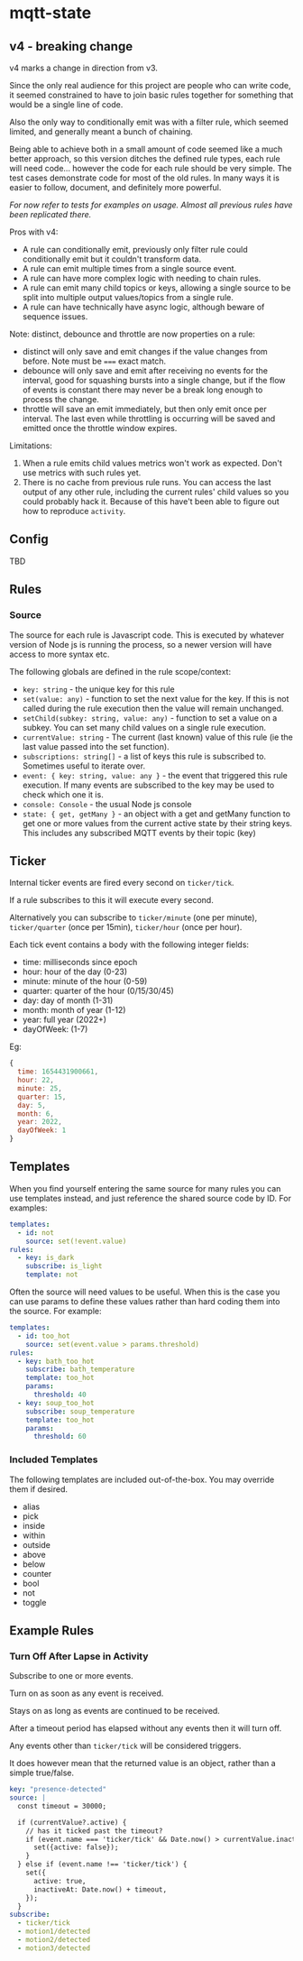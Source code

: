 # mqtt-state

## v4 - breaking change

v4 marks a change in direction from v3.

Since the only real audience for this project are people who can write code, it seemed constrained to have to join basic rules together for something that would be a single line of code.

Also the only way to conditionally emit was with a filter rule, which seemed limited, and generally meant a bunch of chaining.

Being able to achieve both in a small amount of code seemed like a much better approach, so this version ditches the defined rule types, each rule will need code... however the code for each rule should be very simple. The test cases demonstrate code for most of the old rules. In many ways it is  easier to follow, document, and definitely more powerful.

_For now refer to tests for examples on usage. Almost all previous rules have been replicated there._

Pros with v4:

- A rule can conditionally emit, previously only filter rule could conditionally emit but it couldn't transform data.
- A rule can emit multiple times from a single source event.
- A rule can have more complex logic with needing to chain rules.
- A rule can emit many child topics or keys, allowing a single source to be split into multiple output values/topics from a single rule.
- A rule can have technically have async logic, although beware of sequence issues.

Note: distinct, debounce and throttle are now properties on a rule:
- distinct will only save and emit changes if the value changes from before. Note must be `===` exact match.
- debounce will only save and emit after receiving no events for the interval, good for squashing bursts into a single change, but if the flow of events is constant there may never be a break long enough to process the change.
- throttle will save an emit immediately, but then only emit once per interval. The last even while throttling is occurring will be saved and emitted once the throttle window expires.

Limitations:

1. When a rule emits child values metrics won't work as expected. Don't use metrics with such rules yet.
2. There is no cache from previous rule runs. You can access the last output of any other rule, including the current rules' child values so you could probably hack it. Because of this have't been able to figure out how to reproduce `activity`.


## Config

TBD

## Rules

### Source

The source for each rule is Javascript code. This is executed by whatever version of Node js is running the process, so a newer version will have access to more syntax etc.

The following globals are defined in the rule scope/context:

- `key: string` - the unique key for this rule
- `set(value: any)` - function to set the next value for the key. If this is not called during the rule execution then the value will remain unchanged.
- `setChild(subkey: string, value: any)` - function to set a value on a subkey. You can set many child values on a single rule execution.
- `currentValue: string` - The current (last known) value of this rule (ie the last value passed into the set function).
- `subscriptions: string[]` - a list of keys this rule is subscribed to. Sometimes useful to iterate over.
- `event: { key: string, value: any }` - the event that triggered this rule execution. If many events are subscribed to the key may be used to check which one it is.
- `console: Console` - the usual Node js console
- `state: { get, getMany }` - an object with a get and getMany function to get one or more values from the current active state by their string keys. This includes any subscribed MQTT events by their topic (key)


## Ticker

Internal ticker events are fired every second on `ticker/tick`.

If a rule subscribes to this it will execute every second.

Alternatively you can subscribe to `ticker/minute` (one per minute), `ticker/quarter` (once per 15min), `ticker/hour` (once per hour).

Each tick event contains a body with the following integer fields:

- time: milliseconds since epoch
- hour: hour of the day (0-23)
- minute: minute of the hour (0-59)
- quarter: quarter of the hour (0/15/30/45)
- day: day of month (1-31)
- month: month of year (1-12)
- year: full year (2022+)
- dayOfWeek: (1-7)

Eg:

```js
{
  time: 1654431900661,
  hour: 22,
  minute: 25,
  quarter: 15,
  day: 5,
  month: 6,
  year: 2022,
  dayOfWeek: 1
}
```

## Templates

When you find yourself entering the same source for many rules you can use templates instead, and just reference the shared source code by ID. For examples:

```yaml
templates:
  - id: not
    source: set(!event.value)
rules:
  - key: is_dark
    subscribe: is_light
    template: not
```

Often the source will need values to be useful. When this is the case you can use params to define these values rather than hard coding them into the source. For example:

```yaml
templates:
  - id: too_hot
    source: set(event.value > params.threshold)
rules:
  - key: bath_too_hot
    subscribe: bath_temperature
    template: too_hot
    params:
      threshold: 40
  - key: soup_too_hot
    subscribe: soup_temperature
    template: too_hot
    params:
      threshold: 60
```

### Included Templates

The following templates are included out-of-the-box. You may override them if desired.

* alias
* pick
* inside
* within
* outside
* above
* below
* counter
* bool
* not
* toggle

## Example Rules

### Turn Off After Lapse in Activity

Subscribe to one or more events.

Turn on as soon as any event is received.

Stays on as long as events are continued to be received.

After a timeout period has elapsed without any events then it will turn off.

Any events other than `ticker/tick` will be considered triggers.

It does however mean that the returned value is an object, rather than a simple true/false.

```yaml
key: "presence-detected"
source: |
  const timeout = 30000;

  if (currentValue?.active) {
    // has it ticked past the timeout?
    if (event.name === 'ticker/tick' && Date.now() > currentValue.inactiveAt) {
      set({active: false});
    }
  } else if (event.name !== 'ticker/tick') {
    set({
      active: true,
      inactiveAt: Date.now() + timeout,
    });
  }
subscribe:
  - ticker/tick
  - motion1/detected
  - motion2/detected
  - motion3/detected
```
